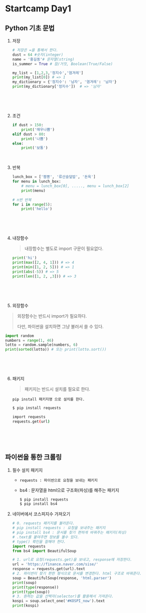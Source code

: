 # Startcamp Day1

## Python 기초 문법

1. 저장

   ```python
   # 저장은 =을 통해서 한다.
   dust = 64 #숫자(integer)
   name = '홍길동'# 문자열(string)
   is_summer = True # 참/거짓, Boolean(True/False)
   ```

   ```python
   my_list = [1,2,3,'정지수','염겨레']
   print(my_list[0]) # => 1
   my_dictionary = {'정지수': '남자', '염겨레': '남자'}
   print(my_dictionary['정지수'])  # => '남자'
   ```

   ​		

   ​	

   

2. 조건

   ```python
   if dust > 150:
       print('매우나쁨')
   elif dust > 80:
       print('나쁨')
   else:
       print('보통')
   ```

   ​	

   

3. 반복

   ```python
   lunch_box = ['짬뽕', '류산슬덮밥', '돈육']
   for menu in lunch_box:
       # menu = lunch_box[0], ....., menu = lunch_box[2]
       print(menu)
       
   # n번 반복
   for i in range(5):
       print('hello')
   ```

   ​	

   ​	

   

4. 내장함수

   > 내장함수는 별도로 import 구문이 필요없다.

   ```python
   print('hi')
   print(max([2, 4, 1])) # => 4
   print(min([1, 2, 5])) # => 1
   print(abs(-5)) # => 5
   print(len([1, 2, ,3])) # => 3
   ```

   ​	

   ​	

   

5.  외장함수

   > 외장함수는 반드시 import가 필요하다.
   >
   > 다만, 파이썬을 설치하면 그냥 불러서 쓸 수 있다.

   ```python
   import random
   numbers = range(1, 46)
   lotto = random.sample(numbers, 6)
   print(sorted(lotto)) # 또는 print(lotto.sort())
   ```

   ​	

   ​	

   

6. 패키지

   > 패키지는 반드시 설치를 필요로 한다.

   `pip install 패키지명 으로 설치를 한다.`

   ```bash
   $ pip install requests
   
   import requests
   requests.get(url)
   ```

   ​	

   ​	

   



## 파이썬을 통한 크롤링

1. 필수 설치 패키지

   * `requests : 파이썬으로 요청을 보내는 패키지`

   * bs4 : 문자열을 html으로 구조화(파싱)를 해주는 패키지

     ```bash
     $ pip install requests
     $ pip install bs4
     ```

     



 2. 네이버에서 코스피지수 가져오기

    ```python
    # 0. requests 패키지를 불러온다.
    # pip install requests : 요청을 보내주는 패키지
    # pip install bs4 : 문서를 찾기 편하게 바꿔주는 패키지(파싱)
    # .text를 붙여주면 정보를 볼수 있다.
    # type() 확인을 잘해야 한다.
    import requests
    from bs4 import BeautifulSoup
    
    # 1. url로 요청(requests.get)을 보내고, response에 저장한다.
    url = 'https://finance.naver.com/sise/'
    response = requests.get(url).text
    # 2. 파이썬이 찾기 편한 형식으로 문서를 변경한다. html 구조로 바꿔준다.
    soup = BeautifulSoup(response, 'html.parser')
    print(soup)
    print(type(response))
    print(type(soup))
    # 3. 원하는 값을 선택자(selector)를 활용해서 가져온다.
    kospi = soup.select_one('#KOSPI_now').text
    print(kospi)
    ```

    